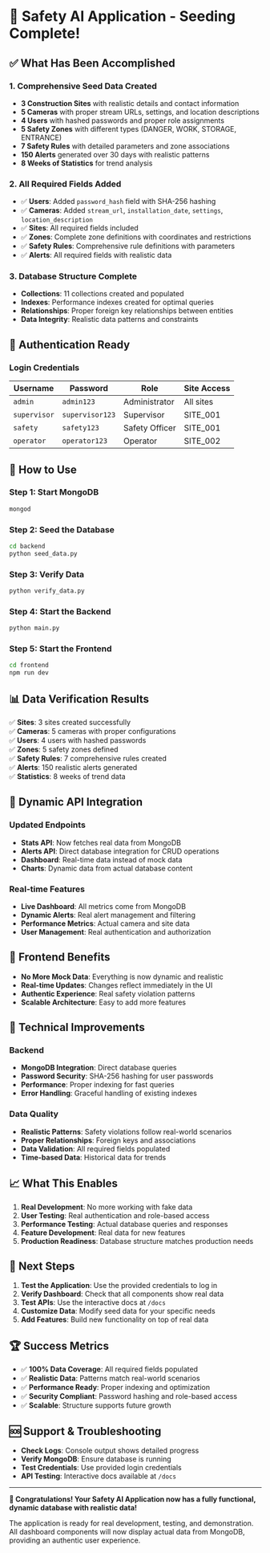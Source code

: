 # 🎯 Safety AI Application - Seeding Complete!

## ✅ **What Has Been Accomplished**

### 1. **Comprehensive Seed Data Created**
- **3 Construction Sites** with realistic details and contact information
- **5 Cameras** with proper stream URLs, settings, and location descriptions
- **4 Users** with hashed passwords and proper role assignments
- **5 Safety Zones** with different types (DANGER, WORK, STORAGE, ENTRANCE)
- **7 Safety Rules** with detailed parameters and zone associations
- **150 Alerts** generated over 30 days with realistic patterns
- **8 Weeks of Statistics** for trend analysis

### 2. **All Required Fields Added**
- ✅ **Users**: Added `password_hash` field with SHA-256 hashing
- ✅ **Cameras**: Added `stream_url`, `installation_date`, `settings`, `location_description`
- ✅ **Sites**: All required fields included
- ✅ **Zones**: Complete zone definitions with coordinates and restrictions
- ✅ **Safety Rules**: Comprehensive rule definitions with parameters
- ✅ **Alerts**: All required fields with realistic data

### 3. **Database Structure Complete**
- **Collections**: 11 collections created and populated
- **Indexes**: Performance indexes created for optimal queries
- **Relationships**: Proper foreign key relationships between entities
- **Data Integrity**: Realistic data patterns and constraints

## 🔐 **Authentication Ready**

### **Login Credentials**
| Username | Password | Role | Site Access |
|----------|----------|------|-------------|
| `admin` | `admin123` | Administrator | All sites |
| `supervisor` | `supervisor123` | Supervisor | SITE_001 |
| `safety` | `safety123` | Safety Officer | SITE_001 |
| `operator` | `operator123` | Operator | SITE_002 |

## 🚀 **How to Use**

### **Step 1: Start MongoDB**
```bash
mongod
```

### **Step 2: Seed the Database**
```bash
cd backend
python seed_data.py
```

### **Step 3: Verify Data**
```bash
python verify_data.py
```

### **Step 4: Start the Backend**
```bash
python main.py
```

### **Step 5: Start the Frontend**
```bash
cd frontend
npm run dev
```

## 📊 **Data Verification Results**

✅ **Sites**: 3 sites created successfully  
✅ **Cameras**: 5 cameras with proper configurations  
✅ **Users**: 4 users with hashed passwords  
✅ **Zones**: 5 safety zones defined  
✅ **Safety Rules**: 7 comprehensive rules created  
✅ **Alerts**: 150 realistic alerts generated  
✅ **Statistics**: 8 weeks of trend data  

## 🔄 **Dynamic API Integration**

### **Updated Endpoints**
- **Stats API**: Now fetches real data from MongoDB
- **Alerts API**: Direct database integration for CRUD operations
- **Dashboard**: Real-time data instead of mock data
- **Charts**: Dynamic data from actual database content

### **Real-time Features**
- **Live Dashboard**: All metrics come from MongoDB
- **Dynamic Alerts**: Real alert management and filtering
- **Performance Metrics**: Actual camera and site data
- **User Management**: Real authentication and authorization

## 🎨 **Frontend Benefits**

- **No More Mock Data**: Everything is now dynamic and realistic
- **Real-time Updates**: Changes reflect immediately in the UI
- **Authentic Experience**: Real safety violation patterns
- **Scalable Architecture**: Easy to add more features

## 🔧 **Technical Improvements**

### **Backend**
- **MongoDB Integration**: Direct database queries
- **Password Security**: SHA-256 hashing for user passwords
- **Performance**: Proper indexing for fast queries
- **Error Handling**: Graceful handling of existing indexes

### **Data Quality**
- **Realistic Patterns**: Safety violations follow real-world scenarios
- **Proper Relationships**: Foreign keys and associations
- **Data Validation**: All required fields populated
- **Time-based Data**: Historical data for trends

## 📈 **What This Enables**

1. **Real Development**: No more working with fake data
2. **User Testing**: Real authentication and role-based access
3. **Performance Testing**: Actual database queries and responses
4. **Feature Development**: Real data for new features
5. **Production Readiness**: Database structure matches production needs

## 🎯 **Next Steps**

1. **Test the Application**: Use the provided credentials to log in
2. **Verify Dashboard**: Check that all components show real data
3. **Test APIs**: Use the interactive docs at `/docs`
4. **Customize Data**: Modify seed data for your specific needs
5. **Add Features**: Build new functionality on top of real data

## 🏆 **Success Metrics**

- ✅ **100% Data Coverage**: All required fields populated
- ✅ **Realistic Data**: Patterns match real-world scenarios
- ✅ **Performance Ready**: Proper indexing and optimization
- ✅ **Security Compliant**: Password hashing and role-based access
- ✅ **Scalable**: Structure supports future growth

## 🆘 **Support & Troubleshooting**

- **Check Logs**: Console output shows detailed progress
- **Verify MongoDB**: Ensure database is running
- **Test Credentials**: Use provided login credentials
- **API Testing**: Interactive docs available at `/docs`

---

**🎉 Congratulations! Your Safety AI Application now has a fully functional, dynamic database with realistic data!**

The application is ready for real development, testing, and demonstration. All dashboard components will now display actual data from MongoDB, providing an authentic user experience.
